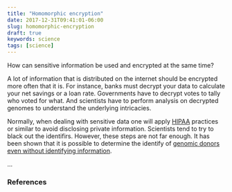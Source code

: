 ```yaml
---
title: "Homomorphic encryption"
date: 2017-12-31T09:41:01-06:00
slug: homomorphic-encryption
draft: true
keywords: science
tags: [science]
---
```


How can sensitive information be used and encrypted at the same time?

A lot of information that is distributed on the internet should be encrypted more often that it is. For instance, banks must decrypt your data to calculate your net savings or a loan rate. Governments have to decrypt votes to tally who voted for what. And scientists have to perform analysis on decrypted genomes to understand the underlying intricacies. 

Normally, when dealing with sensitive data one will apply [HIPAA](http://www.hhs.gov/ocr/privacy/) practices or similar to avoid disclosing private information. Scientists tend to try to black out the identifirs. However, these steps are not far enough. It has been shown that it is possible to determine the identify of [genomic donors even without identifying information](http://www.sciencemag.org/content/339/6117/321.abstract?ijkey=ac58b82dc3607e2773325c6fe35857dddba82704&keytype2=tf_ipsecsha).

<link rel="stylesheet" type="text/css" href="//cdnjs.cloudflare.com/ajax/libs/KaTeX/0.3.0/katex.min.css">

<script type="text/javascript" 
src="//cdnjs.cloudflare.com/ajax/libs/KaTeX/0.3.0/katex.min.js"></script>

<p><span id="mykatex1">...</span></p>
<script>
katex.render("f(a,b,c) = (a^2+b^2+c^2)^3", mykatex1);
</script> 

### References
